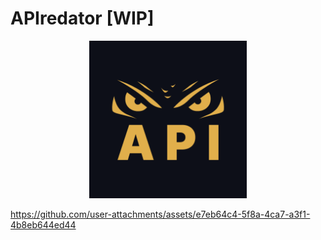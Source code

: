 # APIredator [WIP]


<center><img width="50%" src="./icon.png"/></center>

https://github.com/user-attachments/assets/e7eb64c4-5f8a-4ca7-a3f1-4b8eb644ed44
